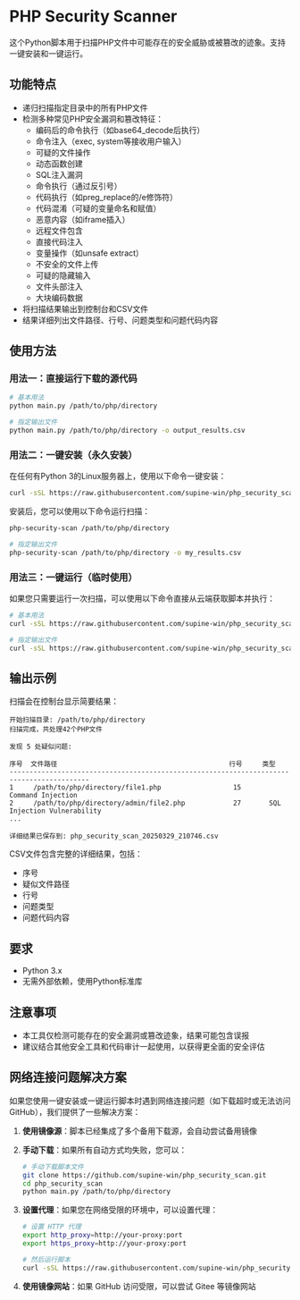 # PHP Security Scanner

这个Python脚本用于扫描PHP文件中可能存在的安全威胁或被篡改的迹象。支持一键安装和一键运行。

## 功能特点

- 递归扫描指定目录中的所有PHP文件
- 检测多种常见PHP安全漏洞和篡改特征：
  - 编码后的命令执行（如base64_decode后执行）
  - 命令注入（exec, system等接收用户输入）
  - 可疑的文件操作
  - 动态函数创建
  - SQL注入漏洞
  - 命令执行（通过反引号）
  - 代码执行（如preg_replace的/e修饰符）
  - 代码混淆（可疑的变量命名和赋值）
  - 恶意内容（如iframe插入）
  - 远程文件包含
  - 直接代码注入
  - 变量操作（如unsafe extract）
  - 不安全的文件上传
  - 可疑的隐藏输入
  - 文件头部注入
  - 大块编码数据
- 将扫描结果输出到控制台和CSV文件
- 结果详细列出文件路径、行号、问题类型和问题代码内容

## 使用方法

### 用法一：直接运行下载的源代码

```bash
# 基本用法
python main.py /path/to/php/directory

# 指定输出文件
python main.py /path/to/php/directory -o output_results.csv
```

### 用法二：一键安装（永久安装）

在任何有Python 3的Linux服务器上，使用以下命令一键安装：

```bash
curl -sSL https://raw.githubusercontent.com/supine-win/php_security_scan/main/install.sh | sh
```

安装后，您可以使用以下命令运行扫描：

```bash
php-security-scan /path/to/php/directory

# 指定输出文件
php-security-scan /path/to/php/directory -o my_results.csv
```

### 用法三：一键运行（临时使用）

如果您只需要运行一次扫描，可以使用以下命令直接从云端获取脚本并执行：

```bash
# 基本用法
curl -sSL https://raw.githubusercontent.com/supine-win/php_security_scan/main/run.sh | sh -s -- /path/to/php/directory

# 指定输出文件
curl -sSL https://raw.githubusercontent.com/supine-win/php_security_scan/main/run.sh | sh -s -- /path/to/php/directory -o my_results.csv
```

## 输出示例

扫描会在控制台显示简要结果：

```
开始扫描目录: /path/to/php/directory
扫描完成，共处理42个PHP文件

发现 5 处疑似问题:

序号  文件路径                                           行号     类型                  
------------------------------------------------------------------------------------------
1     /path/to/php/directory/file1.php                  15       Command Injection     
2     /path/to/php/directory/admin/file2.php            27       SQL Injection Vulnerability
...

详细结果已保存到: php_security_scan_20250329_210746.csv
```

CSV文件包含完整的详细结果，包括：
- 序号
- 疑似文件路径
- 行号
- 问题类型
- 问题代码内容

## 要求

- Python 3.x
- 无需外部依赖，使用Python标准库

## 注意事项

- 本工具仅检测可能存在的安全漏洞或篡改迹象，结果可能包含误报
- 建议结合其他安全工具和代码审计一起使用，以获得更全面的安全评估

## 网络连接问题解决方案

如果您使用一键安装或一键运行脚本时遇到网络连接问题（如下载超时或无法访问 GitHub），我们提供了一些解决方案：

1. **使用镜像源**：脚本已经集成了多个备用下载源，会自动尝试备用镜像

2. **手动下载**：如果所有自动方式均失败，您可以：

   ```bash
   # 手动下载脚本文件
   git clone https://github.com/supine-win/php_security_scan.git
   cd php_security_scan
   python main.py /path/to/php/directory
   ```

3. **设置代理**：如果您在网络受限的环境中，可以设置代理：

   ```bash
   # 设置 HTTP 代理
   export http_proxy=http://your-proxy:port
   export https_proxy=http://your-proxy:port
   
   # 然后运行脚本
   curl -sSL https://raw.githubusercontent.com/supine-win/php_security_scan/main/run.sh | sh -s -- /path/to/php/directory
   ```

4. **使用镜像网站**：如果 GitHub 访问受限，可以尝试 Gitee 等镜像网站
